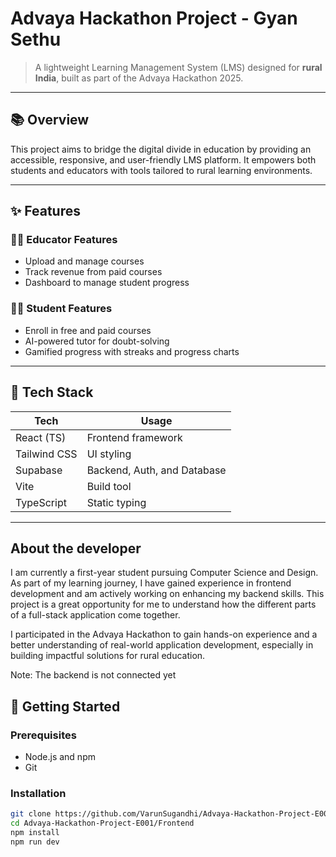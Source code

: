 # Advaya Hackathon Project - Gyan Sethu

> A lightweight Learning Management System (LMS) designed for **rural India**, built as part of the Advaya Hackathon 2025.

---

## 📚 Overview

This project aims to bridge the digital divide in education by providing an accessible, responsive, and user-friendly LMS platform. It empowers both students and educators with tools tailored to rural learning environments.

---

## ✨ Features

### 👩‍🏫 Educator Features
- Upload and manage courses
- Track revenue from paid courses
- Dashboard to manage student progress

### 👨‍🎓 Student Features
- Enroll in free and paid courses
- AI-powered tutor for doubt-solving
- Gamified progress with streaks and progress charts

---

## 🧰 Tech Stack

| Tech         | Usage                         |
|--------------|-------------------------------|
| React (TS)   | Frontend framework             |
| Tailwind CSS | UI styling                     |
| Supabase     | Backend, Auth, and Database    |
| Vite         | Build tool                     |
| TypeScript   | Static typing                  |

---
## About the developer
I am currently a first-year student pursuing Computer Science and Design. As part of my learning journey, I have gained experience in frontend development and am actively working on enhancing my backend skills. This project is a great opportunity for me to understand how the different parts of a full-stack application come together.

I participated in the Advaya Hackathon to gain hands-on experience and a better understanding of real-world application development, especially in building impactful solutions for rural education.

Note: The backend is not connected yet

## 🚀 Getting Started

### Prerequisites

- Node.js and npm
- Git

### Installation

```bash
git clone https://github.com/VarunSugandhi/Advaya-Hackathon-Project-E001.git
cd Advaya-Hackathon-Project-E001/Frontend
npm install
npm run dev
